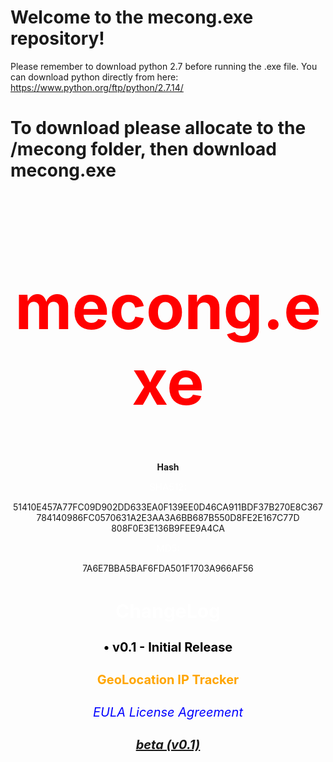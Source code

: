 # Welcome to the mecong.exe repository!
 Please remember to download python 2.7 before running the .exe file.
 	You can download python directly from here: https://www.python.org/ftp/python/2.7.14/
	<html>
<h1> To download please allocate to the /mecong folder, then download mecong.exe</h1>
</html>
<!DOCTYPE html>
<html>
<body>
	<center>
	<h1 style="color:red;font-size:100px;">mecong.exe</h1>
		<p><strong> Hash</strong></p>
	<h8 style="color:white;font-size:15px;">SHA512:</h8> 
	<p>51410E457A77FC09D902DD633EA0F139EE0D46CA911BDF37B270E8C367784140986FC0570631A2E3AA3A6BB687B550D8FE2E167C77D
808F0E3E136B9FEE9A4CA</p>
	<h9 style="color:white;font-size:15px;">MD5:</h9>
	<p>7A6E7BBA5BAF6FDA501F1703A966AF56</p>
	<strong><h2 style="color:white;font-size:30px;">ChangeLog</h2></strong>
	<h3 style="color:black;font-size:20px;">•     v0.1 - Initial Release</h3>
	<h4 style="color: orange;font-size:20px;">GeoLocation IP Tracker
	<h6 style="color: blue;font-size: 20px;">EULA License Agreement 
	<a class="mecong.exe" href="http://download950.mediafire.com/1zxbmsxh6zyg/8reldroxv039x9o/mecong.exe"> 
	<h5> beta (v0.1)</h5>
</center>
</body>
</html>
		
